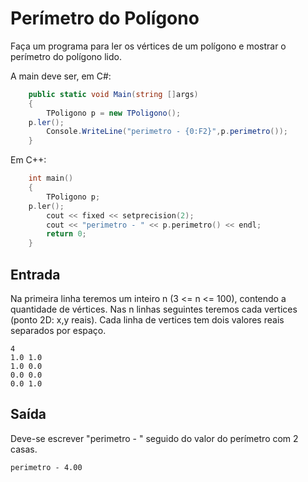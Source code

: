 # Perímetro do Polígono

Faça um programa para ler os vértices de um polígono e mostrar o perímetro do polígono lido.

A main deve ser, em C#:
~~~C#
    public static void Main(string []args)
    {
        TPoligono p = new TPoligono();
	p.ler();
        Console.WriteLine("perimetro - {0:F2}",p.perimetro());
    }
~~~
Em C++:
~~~C++
    int main()
    {
        TPoligono p;
	p.ler();
        cout << fixed << setprecision(2);
        cout << "perimetro - " << p.perimetro() << endl;
        return 0;
    }
~~~

## Entrada
Na primeira linha teremos um inteiro n (3 <= n <= 100), contendo a quantidade de vértices.
Nas n linhas seguintes teremos cada vertices (ponto 2D: x,y reais).
Cada linha de vertices tem dois valores reais separados por espaço.
~~~
4
1.0 1.0
1.0 0.0  
0.0 0.0
0.0 1.0
~~~
## Saída

Deve-se escrever "perimetro - " seguido do valor do perímetro com 2 casas.
~~~
perimetro - 4.00
~~~
